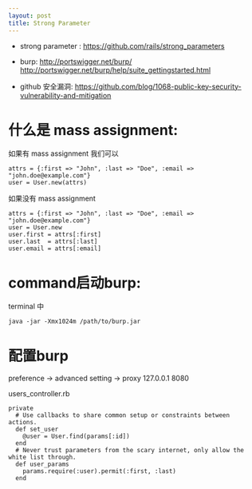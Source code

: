 ```yaml
---
layout: post
title: Strong Parameter
---
```


- strong parameter :
  <https://github.com/rails/strong_parameters>

- burp:
  <http://portswigger.net/burp/>
  <http://portswigger.net/burp/help/suite_gettingstarted.html>


- github 安全漏洞: <https://github.com/blog/1068-public-key-security-vulnerability-and-mitigation>

# 什么是 mass assignment:

如果有 mass assignment 我们可以


    attrs = {:first => "John", :last => "Doe", :email => "john.doe@example.com"}
    user = User.new(attrs)

如果没有 mass assignment

    attrs = {:first => "John", :last => "Doe", :email => "john.doe@example.com"}
    user = User.new
    user.first = attrs[:first]
    user.last  = attrs[:last]
    user.email = attrs[:email]

# command启动burp:

terminal 中

    java -jar -Xmx1024m /path/to/burp.jar

# 配置burp

preference -> advanced setting -> proxy
127.0.0.1 8080 


users_controller.rb

    private
      # Use callbacks to share common setup or constraints between actions.
      def set_user
        @user = User.find(params[:id])
      end
      # Never trust parameters from the scary internet, only allow the white list through.
      def user_params
        params.require(:user).permit(:first, :last)
      end
